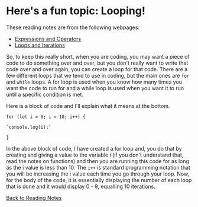 # Here's a fun topic: Looping!

These reading notes are from the following webpages:
- [Expressions and Operators](https://developer.mozilla.org/en-US/docs/Web/JavaScript/Guide/Expressions_and_Operators)
- [Loops and Iterations](https://developer.mozilla.org/en-US/docs/Web/JavaScript/Guide/Loops_and_iteration)

So, to keep this really short, when you are coding, you may want a piece of code to do something over and over, but you don't really want to write that code over and over again, you can create a loop for that code. There are a few different loops that we tend to use in coding, but the main ones are `for` and `while` loops. A for loop is used when you know how many times you want the code to run for and a while loop is used when you want it to run until a specific condition is met.

Here is a block of code and I'll explain what it means at the bottom.

`for (let i = 0; i < 10; i++) {`

    `console.log(i);`

`}`

In the above block of code, I have created a for loop and, you do that by creating and giving a value to the variable i (if you don't understand that, read the notes on functions) and then you are running this code for as long as the i value is less than 10. The `i++` is standard programming notation that you will be increasing the i value each time you go through your loop. Now, for the body of the code, it is essentially displaying the number of each loop that is done and it would display 0 - 9, equalling 10 iterations.

[Back to Reading Notes](README.md)